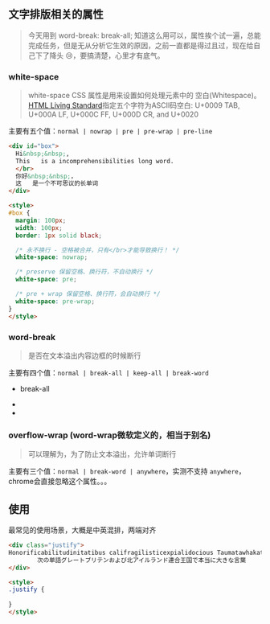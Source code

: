 ## 文字排版相关的属性
> 今天用到 word-break: break-all; 知道这么用可以，属性挨个试一遍，总能完成任务，但是无从分析它生效的原因，之前一直都是得过且过，现在给自己下了降头 :cry:，要搞清楚，心里才有底气。

### white-space
> white-space CSS 属性是用来设置如何处理元素中的 空白(Whitespace)。[HTML Living Standard](https://html.spec.whatwg.org/)指定五个字符为ASCII码空白: U+0009 TAB, U+000A LF, U+000C FF, U+000D CR, and U+0020

主要有五个值：`normal | nowrap | pre | pre-wrap | pre-line`

```html
<div id="box">
  Hi&nbsp;&nbsp;,
  This   is a incomprehensibilities long word.
  </br>
  你好&nbsp;&nbsp;，
  这   是一个不可思议的长单词
</div>

<style>
#box {
  margin: 100px;
  width: 100px;
  border: 1px solid black;

  /* 永不换行 - 空格被合并，只有</br>才能导致换行！ */
  white-space: nowrap;

  /* preserve 保留空格、换行符，不自动换行 */
  white-space: pre;

  /* pre + wrap 保留空格、换行符，会自动换行 */
  white-space: pre-wrap;
}
</style>
```

### word-break
> 是否在文本溢出内容边框的时候断行

主要有四个值：`normal | break-all | keep-all | break-word`
- break-all
  
- 
- 

### overflow-wrap (word-wrap微软定义的，相当于别名)
> 可以理解为，为了防止文本溢出，允许单词断行

主要有三个值：`normal | break-word | anywhere`，实测不支持 `anywhere`，chrome会直接忽略这个属性。。。

## 使用
最常见的使用场景，大概是中英混排，两端对齐

```html
<div class="justify">
Honorificabilitudinitatibus califragilisticexpialidocious Taumatawhakatangihangakoauauotamateaturipukakapikimaungahoronukupokaiwhenuakitanatahu
        次の単語グレートブリテンおよび北アイルランド連合王国で本当に大きな言葉
</div>

<style>
.justify {
  
}
</style>
```
